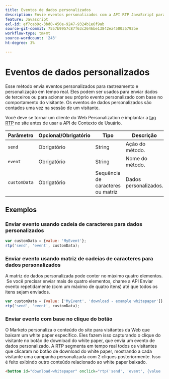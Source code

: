 ```yaml
---
title: Eventos de dados personalizados
description: Envie eventos personalizados com a API RTP JavaScript para Web Personalization, com parâmetros, cadeia de caracteres ou dados de matriz de até quatro itens e acionadores com base em cliques.
feature: Javascript
exl-id: ef7cab9c-3bd0-450e-9247-9324b1e6f9ab
source-git-commit: 7557b9957c87f63c2646be13842ea450035792be
workflow-type: tm+mt
source-wordcount: '243'
ht-degree: 3%

---
```


# Eventos de dados personalizados

Esse método envia eventos personalizados para rastreamento e personalização em tempo real. Eles podem ser usados para enviar dados de terceiros ou para acionar seu próprio evento personalizado com base no comportamento do visitante. Os eventos de dados personalizados são contados uma vez na sessão de um visitante.

Você deve se tornar um cliente do Web Personalization e implantar a [tag RTP](https://experienceleague.adobe.com/pt-br/docs/marketo/using/product-docs/web-personalization/rtp-tag-implementation/deploy-the-rtp-javascript) no site antes de usar a API de Contexto de Usuário.

| Parâmetro | Opcional/Obrigatório | Tipo | Descrição |
|---|---|---|---|
| `send` | Obrigatório | String | Ação do método. |
| `event` | Obrigatório | String | Nome do método. |
| `customData` | Obrigatório | Sequência de caracteres ou matriz | Dados personalizados. |

## Exemplos

### Enviar evento usando cadeia de caracteres para dados personalizados

```javascript
var customData = {value: 'MyEvent'};
rtp('send', 'event', customData);
```

### Enviar evento usando matriz de cadeias de caracteres para dados personalizados

A matriz de dados personalizada pode conter no máximo quatro elementos.  Se você precisar enviar mais de quatro elementos, chame a API Enviar evento repetidamente (com um máximo de quatro itens) até que todos os itens sejam enviados.

```javascript
var customData = {value: ['MyEvent', 'download - example whitepaper']};
rtp('send', 'event', customData);
```

### Enviar evento com base no clique do botão

O Marketo personaliza o conteúdo do site para visitantes da Web que baixam um white paper específico. Eles fazem isso capturando o clique do visitante no botão de download do white paper, que envia um evento de dados personalizado. A RTP segmenta em tempo real todos os visitantes que clicaram no botão de download do white paper, mostrando a cada visitante uma campanha personalizada com 2 cliques posteriormente. Isso é feito exibindo outro conteúdo relacionado ao white paper baixado.

```html
<button id="download-whitepaper" onclick="rtp('send', 'event', {value :'download - example whitepaper'})">Download</button>
```
